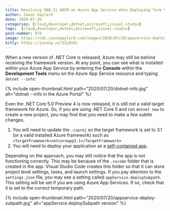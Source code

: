 ```yaml
---
title: Resolving 500.31 ANCM on Azure App Service when Deploying form Visual Studio Code
author: Jason Gaylord
date: 2020-07-20
categories: [cloud,developer,dotnet,microsoft,visual-studio]
tags:  [cloud,developer,dotnet,microsoft,visual-studio]
post-number: 978
image: https://cdn.jasongaylord.com/images/2020/07/20/appservice-deploy-subpath.jpg
bitly: https://jasong.us/2Zy9sRi
---
```


When a new version of .NET Core is released, Azure may still be behind receiving the framework version. At any point, you can see what is installed within your Azure App Service by entering the **Console** within the **Development Tools** menu on the Azure App Service resource and typing `dotnet --info`:

{% include open-thumbnail.html path="2020/07/20/dotnet-info.jpg" alt="dotnet --info in the Azure Portal" %}

Even the .NET Core 5.0 Preview 4 is now released, it is still not a valid target framework for Azure. So, if you are using .NET Core 5 and run `dotnet new` to create a new project, you may find that you need to make a few subtle changes.

1. You will need to update the `.csproj` so the target framework is set to 3.1 (or a valid installed Azure framework) such as `<TargetFramework>netcoreapp3.1</TargetFramework>`
2. You will need to deploy your application as a [self-contained app](https://jasong.us/3eCibGr).

Depending on the approach, you may still notice that the app is not functioning correctly. This may be because of the `.vscode` folder that is created in the app. Visual Studio Code creates this folder so that it can store project level settings, tasks, and launch settings. If you pay attention to the `settings.json` file, you may see a setting called `appService.deploySubpath`. This setting will be set if you are using Azure App Services. If so, check that it is set to the correct temporary path.

{% include open-thumbnail.html path="2020/07/20/appservice-deploy-subpath.jpg" alt="appService deploySubpath version" %}